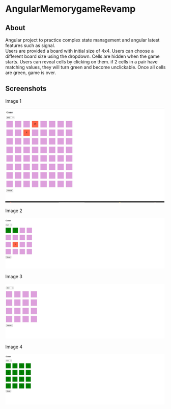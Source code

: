 # AngularMemorygameRevamp

## About 
Angular project to practice complex state management and angular latest features such as signal. 
<br>
Users are provided a board with initial size of 4x4. Users can choose a different board size using the dropdown. 
Cells are hidden when the game starts. Users can reveal cells by clicking on them. if 2 cells in a pair have matching values, they will turn green and become unclickable. Once all cells are green, game is over. 

## Screenshots
<p>Image 1</p>
<img src="./big_game_state.jpg" alt="drawing" width="500"/>
<p>Image 2</p>
<img src="./chose_cell_state.jpg" alt="drawing" width="500"/>
<p>Image 3</p>
<img src="./initial_state.jpg" alt="drawing" width="500"/>
<p>Image 4</p>
<img src="./victory_state.jpg" alt="drawing" width="500"/>